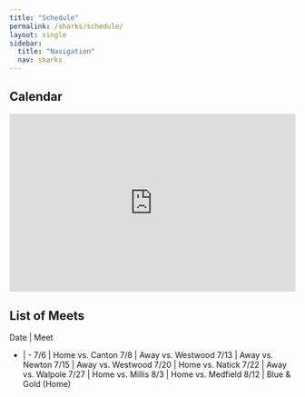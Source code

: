 ```yaml
---
title: "Schedule"
permalink: /sharks/schedule/
layout: single
sidebar:
  title: "Navigation"
  nav: sharks
---
```


<style>
  /* https://forum.squarespace.com/topic/29657-how-to-embed-a-google-calendar-in-a-responsive-way/ */
  @media (max-width: 700px) {
    .big-container {
        display: none;
    }
  }

  @media (min-width: 700px) {
    .small-container {
        display: none;
    }
  }

  /* Responsive iFrame */
  .responsive-iframe-container {
    position: relative;
    padding-bottom: 56.25%;
    padding-top: 30px;
    height: 0;
    overflow: hidden;
  }

  .responsive-iframe-container iframe,   
  .vresponsive-iframe-container object,  
  .vresponsive-iframe-container embed {
    position: absolute;
    top: 0;
    left: 0;
    width: 100%;
    height: 100%;
  }
</style>

## Calendar

<div class="responsive-iframe-container big-container">
  <iframe src="https://calendar.google.com/calendar/embed?src=7skh1el46mbcr5lh6hacqvn9j0%40group.calendar.google.com&ctz=America%2FNew_York" style="border: 0" width="100%" height="650" frameborder="0" scrolling="no"></iframe>
</div>

<div class="responsive-iframe-container small-container">
  <iframe src="https://calendar.google.com/calendar/embed?height=600&amp;wkst=1&amp;bgcolor=%23ffffff&amp;ctz=America%2FNew_York&amp;src=N3NraDFlbDQ2bWJjcjVsaDZoYWNxdm45ajBAZ3JvdXAuY2FsZW5kYXIuZ29vZ2xlLmNvbQ&amp;color=%23616161&amp;mode=AGENDA" style="border:solid 1px #777" width="100%" height="600" frameborder="0" scrolling="no"></iframe>
</div>

## List of Meets

Date | Meet
- | -
7/6 | Home vs. Canton
7/8 | Away vs. Westwood
7/13 | Away vs. Newton
7/15 | Away vs. Westwood
7/20 | Home vs. Natick
7/22 | Away vs. Walpole
7/27 | Home vs. Millis
8/3 | Home vs. Medfield
8/12 | Blue & Gold (Home)

